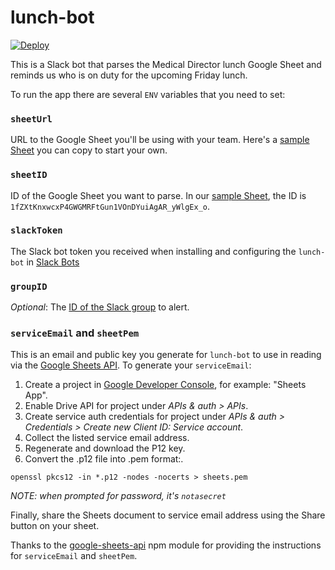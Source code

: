 # lunch-bot

[![Deploy](https://www.herokucdn.com/deploy/button.svg)](https://heroku.com/deploy)

This is a Slack bot that parses the Medical Director lunch Google Sheet and reminds us who is on duty for the upcoming Friday lunch.

To run the app there are several `ENV` variables that you need to set:

### `sheetUrl`
URL to the Google Sheet you'll be using with your team. Here's a [sample Sheet] you can copy to start your own.

### `sheetID`
ID of the Google Sheet you want to parse. In our [sample Sheet], the ID is `1fZXtKnxwcxP4GWGMRFtGun1VOnDYuiAgAR_yWlgEx_o`.

### `slackToken`
The Slack bot token you received when installing and configuring the `lunch-bot` in [Slack Bots]

### `groupID`
_Optional_: The [ID of the Slack group][slack-group] to alert.

### `serviceEmail` and `sheetPem`
This is an email and public key you generate for `lunch-bot` to use in reading via the [Google Sheets API]. To generate your `serviceEmail`:

1. Create a project in [Google Developer Console], for example: "Sheets App".
2. Enable Drive API for project under _APIs & auth > APIs_.
3. Create service auth credentials for project under _APIs & auth > Credentials > Create new Client ID: Service account_.
4. Collect the listed service email address.
5. Regenerate and download the P12 key.
6. Convert the .p12 file into .pem format:.
```
openssl pkcs12 -in *.p12 -nodes -nocerts > sheets.pem
```
_NOTE: when prompted for password, it's `notasecret`_

Finally, share the Sheets document to service email address using the Share button on your sheet.

Thanks to the [google-sheets-api] npm module for providing the instructions for `serviceEmail` and `sheetPem`.

[sample Sheet]: https://docs.google.com/spreadsheets/d/1fZXtKnxwcxP4GWGMRFtGun1VOnDYuiAgAR_yWlgEx_o/edit#gid=1318762544
[Google Sheets API]: https://developers.google.com/google-apps/spreadsheets/
[Slack Bots]: https://slack.com/apps/A0F7YS25R-bots
[Google Developer Console]: https://console.developers.google.com/project
[google-sheets-api]: https://www.npmjs.com/package/google-sheets-api#usage
[slack-group]: https://api.slack.com/docs/formatting#linking_to_urls
